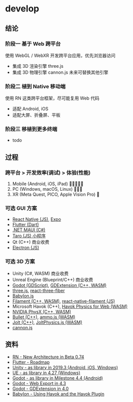# develop

## 结论

### 阶段一 基于 Web 跨平台

使用 WebGL / WebXR 开发跨平台应用，优先浏览器访问

- 集成 3D 渲染引擎 three.js
- 集成 3D 物理引擎 cannon.js 未来可替换其他引擎

### 阶段二 植到 Native 移动端

使用 RN 这类跨平台框架，尽可能复用 Web 代码

- 适配 Android, iOS
- 适配大屏、折叠屏、平板

### 阶段三 移植到更多终端

- todo

## 过程

### 跨平台 > 开发效率(调试) > 体验(性能)

1. Mobile (Android, iOS, iPad) 🌟🌟🌟🌟🌟
2. PC (Windows, macOS, Linux) 🌟🌟🌟
3. XR (Meta Quest, PICO, Apple Vision Pro) 🌟

### 可选 GUI 方案

- [React Native (JS)](https://github.com/facebook/react-native.git), [Expo](https://github.com/expo/expo.git)
- [Flutter (Dart)](https://github.com/flutter/flutter.git)
- [.NET MAUI (C#)](https://github.com/dotnet/maui.git)
- [Taro (JS) 小程序](https://github.com/NervJS/taro.git)
- Qt (C++) 商业收费
- [Electron (JS)](https://github.com/electron/electron.git)

### 可选 3D 方案

- Unity (C#, WASM) 商业收费
- Unreal Engine (Blueprint/C++) 商业收费
- [Godot (GDScript)](https://github.com/godotengine/godot.git), [GDExtension (C++, WASM)](https://github.com/godotengine/godot-cpp.git)
- [three.js](https://github.com/mrdoob/three.js.git), [react-three-fiber](https://github.com/pmndrs/react-three-fiber.git)
- [Babylon.js](https://github.com/BabylonJS/Babylon.js.git)
- [Filament (C++, WASM)](https://github.com/google/filament), [react-native-filament (JS)](https://github.com/margelo/react-native-filament.git)
- Microsoft Havok (C++), [Havok Physics for Web (WASM)](https://github.com/BabylonJS/havok.git)
- [NVIDIA PhysX (C++, WASM)](https://github.com/NVIDIA-Omniverse/PhysX.git)
- [Bullet (C++)](https://github.com/bulletphysics/bullet3.git), [ammo.js (WASM)](https://github.com/kripken/ammo.js.git)
- [Jolt (C++)](https://github.com/jrouwe/JoltPhysics.git), [JoltPhysics.js (WASM)](https://github.com/jrouwe/JoltPhysics.js.git)
- [cannon.js](https://github.com/pmndrs/cannon-es.git)

## 资料

- [RN - New Architecture in Beta 0.74](https://reactnative.dev/docs/next/the-new-architecture/landing-page)
- [Flutter - Roadmap](https://github.com/flutter/flutter/blob/master/docs/roadmap/Roadmap.md)
- [Unity - as library in 2019.3 (Android, iOS, Windows)](https://docs.unity3d.com/Manual/UnityasaLibrary.html)
- [UE - as library in 4.27 (Windows)](https://forums.unrealengine.com/t/ue-4-27-preview-ue-as-a-lib/484701)
- [Godot - as library in Milestone 4.4 (Android)](https://github.com/godotengine/godot/pull/90510)
- [Godot - Web Export in 4.3](https://godotengine.org/article/progress-report-web-export-in-4-3/)
- [Godot - GDExtension in 4.0](https://godotengine.org/article/introducing-gd-extensions/)
- [Babylon - Using Havok and the Havok Plugin](https://doc.babylonjs.com/features/featuresDeepDive/physics/havokPlugin)
